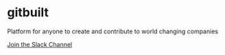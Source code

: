 # gitbuilt
Platform for anyone to create and contribute to world changing companies

<a href="https://join.slack.com/t/stormgrowthgroup/shared_invite/zt-1vldtyg0k-rs6t0LHelP1cNYrC975ymQ">Join the Slack Channel</a>

